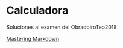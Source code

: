 # Calculadora

Soluciones al examen del ObradoiroTeo2018

[Mastering Markdown](https://guides.github.com/features/mastering-markdown/)
